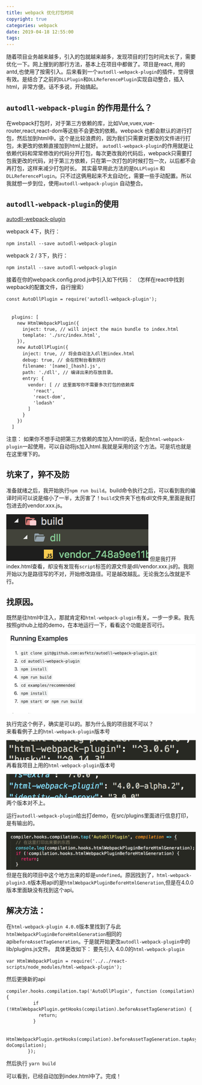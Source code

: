 ```yaml
---
title: webpack 优化打包时间
copyright: true
categories: webpack
date: 2019-04-18 12:55:00
tags:
---
```

随着项目业务越来越多，引入的包就越来越多，发现项目的打包时间太长了，需要优化一下。网上搜到的那行方法，基本上在项目中都做了。项目是react, 用的antd,也使用了按需引入。后来看到一个`autodll-webpack-plugin`的插件，觉得很有效。是结合了之前的`DLLPlugin`和`DLLReferencePlugin`实现自动整合，插入html，非常方便。话不多说，开始搞起。

## `autodll-webpack-plugin` 的作用是什么？

在webpack打包时，对于第三方依赖的库，比如Vue,vuex,vue-router,react,react-dom等这些不会更改的依赖。webpack 也都会默认的进行打包，然后加到html中。这个是比较浪费的，因为我们只需要对更改的文件进行打包，未更改的依赖直接加到html上就好。 `autodll-webpack-plugin`的作用就是让依赖代码和常常修改的代码分开打包，每次更改我的代码后，webpack只需要打包我更改的代码，对于第三方依赖，只在第一次打包的时候打包一次，以后都不会再打包，这样来减少打包时长。 其实最早用此方法的是`DLLPlugin` 和 `DLLReferencePlugin`。只不过这俩用起来不太自动化，需要一些手动配置。所以我就想一步到位，使用`autodll-webpack-plugin` 自动整合。

## `autodll-webpack-plugin`的使用

[autodll-webpack-plugin](https://github.com/asfktz/autodll-webpack-plugin)

webpack 4下，执行：
```shell
npm install --save autodll-webpack-plugin
```
webpack 2 / 3下，执行：
```shell
npm install --save autodll-webpack-plugin
```


接着在你的webpack.config.prod.js中引入如下代码：
（怎样在react中找到wepback的配置文件，自行搜索）
```code
const AutoDllPlugin = require('autodll-webpack-plugin');


  plugins: [
    new HtmlWebpackPlugin({
      inject: true, // will inject the main bundle to index.html
      template: './src/index.html',
    }),
    new AutoDllPlugin({
      inject: true, // 将会自动注入dll到index.html
      debug: true, // 会在控制台看到执行
      filename: '[name]_[hash].js',
      path: './dll', // 编译出来的存放目录。
      entry: {
        vendor: [ // 这里面写你不需要多次打包的依赖库
          'react',
          'react-dom',
          'lodash'
        ]
      }
    })
  ]
```

注意： 如果你不想手动把第三方依赖的库加入html的话，配合`html-webpack-plugin`一起使用，可以自动将js加入html.我就是采用的这个方法。可是坑也就是在这里埋下的。

## 坑来了，猝不及防

准备就绪之后，我开始执行`npm run build`。build命令执行之后，可以看到我的编译时间可以说是缩小了一半，太厉害了！`build`文件夹下也有dll文件夹,里面是我打包进去的vendor.xxx.js。

![upload successful](/images/pasted-0.png)
但是我打开index.html查看，却没有发现有`script`标签的源文件是dll/vendor.xxx.js的。我刚开始以为是路径写的不对，开始修改路径。可是越改越乱。无论我怎么改就是不行。

## 找原因。

既然是往html中注入，那就肯定和`html-webpack-plugin`有关。一步一步来。我先按照github上给的demo，在本地运行一下，看看这个功能是否可行。

![upload successful](/images/pasted-2.png)

执行完这个例子，确实是可以的。那为什么我的项目就不可以？<br>
来看看例子上的`html-webpack-plugin`版本号

![upload successful](/images/pasted-3.png)
再看我项目上用的`html-webpack-plugin`版本号

![upload successful](/images/pasted-4.png)
两个版本对不上。

运行`autodll-webpack-plugin`给出打demo，在src/plugins里面进行信息打印，是有输出的。

![upload successful](/images/pasted-5.png)
但是在我的项目中这个地方出来的却是`undefined`。原因找到了，`html-webpack-plugin3.0`版本用api的是`htmlWebpackPluginBeforeHtmlGeneration`,但是在4.0.0版本里面缺没有找到这个api。

## 解决方法：
在`html-webpack-plugin 4.0.0`版本里找到了与此`htmlWebpackPluginBeforeHtmlGeneration`相同的api`beforeAssetTagGeneration`。于是就开始更改`autodll-webpack-plugin`中的lib/plugins.js文件。
具体更改如下：
要先引入 4.0.0的`html-webpack-plugin`
```
var HtmlWebpackPlugin = require('../../react-scripts/node_modules/html-webpack-plugin');
```
然后更换新的api 
```
compiler.hooks.compilation.tap('AutoDllPlugin', function (compilation) {
          if (!HtmlWebpackPlugin.getHooks(compilation).beforeAssetTagGeneration) {
            return;
          }

          HtmlWebpackPlugin.getHooks(compilation).beforeAssetTagGeneration.tapAsync('AutoDllPlugin', doCompilation);
        });
```
然后执行 `yarn build`

可以看到，已经自动加到index.html中了。完成！


